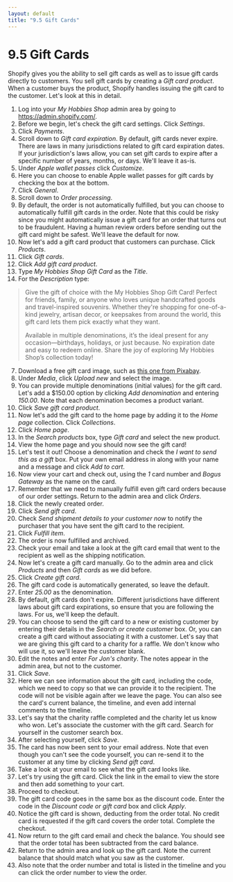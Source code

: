 ```yaml
---
layout: default
title: "9.5 Gift Cards"
---
```


# 9.5 Gift Cards

Shopify gives you the ability to sell gift cards as well as to issue gift cards directly to customers. You sell gift cards by creating a _Gift card product_. When a customer buys the product, Shopify handles issuing the gift card to the customer. Let's look at this in detail.

1. Log into your _My Hobbies Shop_ admin area by going to <https://admin.shopify.com/>.
2. Before we begin, let's check the gift card settings. Click _Settings_.
3. Click _Payments_.
4. Scroll down to _Gift card expiration_. By default, gift cards never expire. There are laws in many jurisdictions related to gift card expiration dates. If your jurisdiction's laws allow, you can set gift cards to expire after a specific number of years, months, or days. We'll leave it as-is.
5. Under _Apple wallet passes_ click _Customize_.
6. Here you can choose to enable Apple wallet passes for gift cards by checking the box at the bottom.
7. Click _General_.
8. Scroll down to _Order processing_.
9. By default, the order is not automatically fulfilled, but you can choose to automatically fulfill gift cards in the order. Note that this could be risky since you might automatically issue a gift card for an order that turns out to be fraudulent. Having a human review orders before sending out the gift card might be safest. We'll leave the default for now.
10. Now let's add a gift card product that customers can purchase. Click _Products_.
11. Click _Gift cards_.
12. Click _Add gift card product_.
13. Type _My Hobbies Shop Gift Card_ as the _Title_.
14. For the _Description_ type:

> Give the gift of choice with the My Hobbies Shop Gift Card! Perfect for friends, family, or anyone who loves unique handcrafted goods and travel-inspired souvenirs. Whether they're shopping for one-of-a-kind jewelry, artisan decor, or keepsakes from around the world, this gift card lets them pick exactly what they want.
>
> Available in multiple denominations, it’s the ideal present for any occasion—birthdays, holidays, or just because. No expiration date and easy to redeem online. Share the joy of exploring My Hobbies Shop’s collection today!

7. Download a free gift card image, such as [this one from Pixabay](https://pixabay.com/illustrations/coupon-gift-voucher-map-old-883642/).
8. Under _Media_, click _Upload new_ and select the image.
9. You can provide multiple denominations (initial values) for the gift card. Let's add a $150.00 option by clicking _Add denomination_ and entering _150.00_. Note that each denomination becomes a product variant.
10. Click _Save gift card product_.
11. Now let's add the gift card to the home page by adding it to the _Home page_ collection. Click _Collections_.
12. Click _Home page_.
13. In the _Search products_ box, type _Gift card_ and select the new product.
14. View the home page and you should now see the gift card!
15. Let's test it out! Choose a denomination and check the _I want to send this as a gift_ box. Put your own email address in along with your name and a message and click _Add to cart_.
16. Now view your cart and check out, using the _1_ card number and _Bogus Gateway_ as the name on the card.
17. Remember that we need to manually fulfill even gift card orders because of our order settings. Return to the admin area and click _Orders_.
18. Click the newly created order.
19. Click _Send gift card_.
20. Check _Send shipment details to your customer now_ to notify the purchaser that you have sent the gift card to the recipient.
21. Click _Fulfill item_.
22. The order is now fulfilled and archived.
23. Check your email and take a look at the gift card email that went to the recipient as well as the shipping notification.
24. Now let's create a gift card manually. Go to the admin area and click _Products_ and then _Gift cards_ as we did before.
25. Click _Create gift card_.
26. The gift card code is automatically generated, so leave the default.
27. Enter _25.00_ as the denomination.
28. By default, gift cards don't expire. Different jurisdictions have different laws about gift card expirations, so ensure that you are following the laws. For us, we'll keep the default.
29. You can choose to send the gift card to a new or existing customer by entering their details in the _Search or create customer_ box. Or, you can create a gift card without associating it with a customer. Let's say that we are giving this gift card to a charity for a raffle. We don't know who will use it, so we'll leave the customer blank.
30. Edit the notes and enter _For Jon's charity_. The notes appear in the admin area, but not to the customer.
31. Click _Save_.
32. Here we can see information about the gift card, including the code, which we need to copy so that we can provide it to the recipient. The code will not be visible again after we leave the page. You can also see the card's current balance, the timeline, and even add internal comments to the timeline.
33. Let's say that the charity raffle completed and the charity let us know who won. Let's associate the customer with the gift card. Search for yourself in the customer search box.
34. After selecting yourself, click _Save_.
35. The card has now been sent to your email address. Note that even though you can't see the code yourself, you can re-send it to the customer at any time by clicking _Send gift card_.
36. Take a look at your email to see what the gift card looks like.
37. Let's try using the gift card. Click the link in the email to view the store and then add something to your cart.
38. Proceed to checkout.
39. The gift card code goes in the same box as the discount code. Enter the code in the _Discount code or gift card_ box and click _Apply_.
40. Notice the gift card is shown, deducting from the order total. No credit card is requested if the gift card covers the order total. Complete the checkout.
41. Now return to the gift card email and check the balance. You should see that the order total has been subtracted from the card balance.
42. Return to the admin area and look up the gift card. Note the current balance that should match what you saw as the customer.
43. Also note that the order number and total is listed in the timeline and you can click the order number to view the order.
